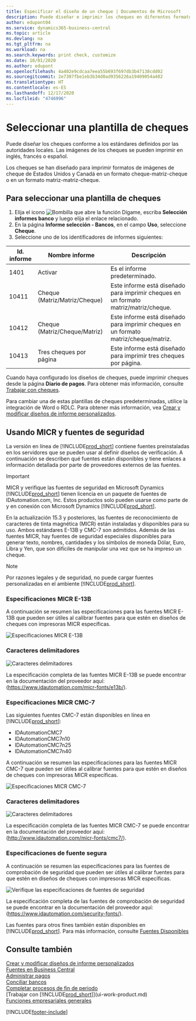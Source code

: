 ```yaml
---
title: Especificar el diseño de un cheque | Documentos de Microsoft
description: Puede diseñar e imprimir los cheques en diferentes formatos para cumplir los estándares.
author: edupont04
ms.service: dynamics365-business-central
ms.topic: article
ms.devlang: na
ms.tgt_pltfrm: na
ms.workload: na
ms.search.keywords: print check, customize
ms.date: 10/01/2020
ms.author: edupont
ms.openlocfilehash: 4a402e9cdcaa7eea55b693f697db3b47138cdd02
ms.sourcegitcommit: 2e7307fbe1eb3b34d0ad9356226a19409054a402
ms.translationtype: HT
ms.contentlocale: es-ES
ms.lasthandoff: 12/17/2020
ms.locfileid: "4746996"
---
```

# <a name="select-a-check-layout"></a>Seleccionar una plantilla de cheques
Puede diseñar los cheques conforme a los estándares definidos por las autoridades locales. Las imágenes de los cheques se pueden imprimir en inglés, francés o español.

Los cheques se han diseñado para imprimir formatos de imágenes de cheque de Estados Unidos y Canadá en un formato cheque-matriz-cheque o en un formato matriz-matriz-cheque.

## <a name="to-select-a-check-layout"></a>Para seleccionar una plantilla de cheques
1. Elija el icono ![Bombilla que abre la función Dígame](media/ui-search/search_small.png "Dígame qué desea hacer"), escriba **Selección informes banco** y luego elija el enlace relacionado.
2. En la página **Informe selección - Bancos**, en el campo **Uso**, seleccione **Cheque**.
3. Seleccione uno de los identificadores de informes siguientes:

| Id. informe | Nombre informe | Descripción |
| --- | --- | --- |
| 1401 |Activar |Es el informe predeterminado. |
| 10411 |Cheque (Matriz/Matriz/Cheque) |Este informe está diseñado para imprimir cheques en un formato matriz/matriz/cheque. |
| 10412 |Cheque (Matriz/Cheque/Matriz) |Este informe está diseñado para imprimir cheques en un formato matriz/cheque/matriz. |
| 10413 |Tres cheques por página |Este informe está diseñado para imprimir tres cheques por página. |

Cuando haya configurado los diseños de cheques, puede imprimir cheques desde la página **Diario de pagos**. Para obtener más información, consulte [Trabajar con cheques](payables-how-work-checks.md).

Para cambiar una de estas plantillas de cheques predeterminadas, utilice la integración de Word o RDLC. Para obtener más información, vea [Crear y modificar diseños de informe personalizados](ui-how-create-custom-report-layout.md).

## <a name="using-micr-and-security-fonts"></a>Usando MICR y fuentes de seguridad
La versión en línea de [!INCLUDE[prod_short](includes/prod_short.md)] contiene fuentes preinstaladas en los servidores que se pueden usar al definir diseños de verificación. A continuación se describen qué fuentes están disponibles y tiene enlaces a información detallada por parte de proveedores externos de las fuentes.

> [!Important]
> MICR y verifique las fuentes de seguridad en Microsoft Dynamics [!INCLUDE[prod_short](includes/prod_short.md)] tienen licencia en un paquete de fuentes de IDAutomation.com, Inc. Estos productos solo pueden usarse como parte de y en conexión con Microsoft Dynamics [!INCLUDE[prod_short](includes/prod_short.md)].

En la actualización 15.3 y posteriores, las fuentes de reconocimiento de caracteres de tinta magnética (MICR) están instaladas y disponibles para su uso. Ambos estándares E-13B y CMC-7 son admitidos. Además de las fuentes MICR, hay fuentes de seguridad especiales disponibles para generar texto, nombres, cantidades y los símbolos de moneda Dólar, Euro, Libra y Yen, que son difíciles de manipular una vez que se ha impreso un cheque.

> [!NOTE]
> Por razones legales y de seguridad, no puede cargar fuentes personalizadas en el ambiente [!INCLUDE[prod_short](includes/prod_short.md)].

### <a name="micr-e-13b-specifications"></a>Especificaciones MICR E-13B
A continuación se resumen las especificaciones para las fuentes MICR E-13B que pueden ser útiles al calibrar fuentes para que estén en diseños de cheques con impresoras MICR específicas.

![Especificaciones MICR E-13B](media/font_MICR_E-13B_Specifications.png "Especificaciones MICR E-13B")

### <a name="delimiter-characters"></a>Caracteres delimitadores
![Caracteres delimitadores](media/font-micr-letters.png "Caracteres delimitadores")

La especificación completa de las fuentes MICR E-13B se puede encontrar en la documentación del proveedor aquí: (https://www.idautomation.com/micr-fonts/e13b/).

### <a name="micr-cmc-7-specifications"></a>Especificaciones MICR CMC-7
Las siguientes fuentes CMC-7 están disponibles en línea en [!INCLUDE[prod_short](includes/prod_short.md)]:

- IDAutomationCMC7
- IDAutomationCMC7n10
- IDAutomationCMC7n25
-   IDAutomationCMC7n40

A continuación se resumen las especificaciones para las fuentes MICR CMC-7 que pueden ser útiles al calibrar fuentes para que estén en diseños de cheques con impresoras MICR específicas.

![Especificaciones MICR CMC-7](media/font_MICR_CMC-7_Specifications.png "Especificaciones MICR CMC-7")

### <a name="delimiter-characters"></a>Caracteres delimitadores
![Caracteres delimitadores](media/font-cmc7-letters.png "Caracteres delimitadores")

La especificación completa de las fuentes MICR CMC-7 se puede encontrar en la documentación del proveedor aquí: (http://www.idautomation.com/micr-fonts/cmc7/).

### <a name="secure-font-specifications"></a>Especificaciones de fuente segura
A continuación se resumen las especificaciones para las fuentes de comprobación de seguridad que pueden ser útiles al calibrar fuentes para que estén en diseños de cheques con impresoras MICR específicas.

![Verifique las especificaciones de fuentes de seguridad](media/font_check-security-font_Specifications.png "Verifique las especificaciones de fuentes de seguridad")

La especificación completa de las fuentes de comprobación de seguridad se puede encontrar en la documentación del proveedor aquí: (https://www.idautomation.com/security-fonts/).

Las fuentes para otros fines también están disponibles en [!INCLUDE[prod_short](includes/prod_short.md)]. Para más información, consulte [Fuentes Disponibles](ui-fonts.md)

## <a name="see-also"></a>Consulte también
[Crear y modificar diseños de informe personalizados](ui-how-create-custom-report-layout.md)  
[Fuentes en Business Central](ui-fonts.md)  
[Administrar pagos](payables-manage-payables.md)  
[Conciliar bancos](bank-manage-bank-accounts.md)   
[Completar procesos de fin de periodo](year-how-complete-period-end-processes.md)  
[Trabajar con [!INCLUDE[prod_short](includes/prod_short.md)]](ui-work-product.md)  
[Funciones empresariales generales](ui-across-business-areas.md)


[!INCLUDE[footer-include](includes/footer-banner.md)]